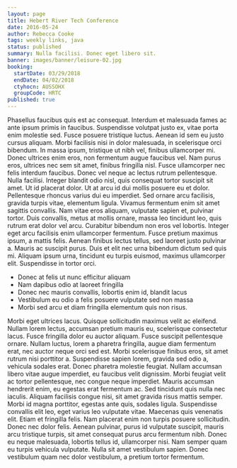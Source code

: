 ```yaml
---
layout: page
title: Hebert River Tech Conference
date: 2016-05-24
author: Rebecca Cooke
tags: weekly links, java
status: published
summary: Nulla facilisi. Donec eget libero sit.
banner: images/banner/leisure-02.jpg
booking:
  startDate: 03/29/2018
  endDate: 04/02/2018
  ctyhocn: AUSSOHX
  groupCode: HRTC
published: true
---
```

Phasellus faucibus quis est ac consequat. Interdum et malesuada fames ac ante ipsum primis in faucibus. Suspendisse volutpat justo ex, vitae porta enim molestie sed. Fusce posuere tristique luctus. Aenean id sem eu justo cursus aliquam. Morbi facilisis nisi in dolor malesuada, in scelerisque orci bibendum. In massa ipsum, tristique ut nibh vel, finibus ullamcorper mi. Donec ultrices enim eros, non fermentum augue faucibus vel. Nam purus eros, ultrices nec sem sit amet, finibus fringilla nisl. Fusce ullamcorper nec felis interdum faucibus. Donec vel neque ac lectus rutrum pellentesque. Nulla facilisi. Integer blandit odio nisl, quis consequat tortor suscipit sit amet.
Ut id placerat dolor. Ut at arcu id dui mollis posuere eu et dolor. Pellentesque rhoncus varius dui eu imperdiet. Sed ornare arcu facilisis, gravida turpis vitae, elementum ligula. Vivamus fermentum enim sit amet sagittis convallis. Nam vitae eros aliquam, vulputate sapien et, pulvinar tortor. Duis convallis, metus at mollis ornare, massa leo tincidunt leo, quis rutrum erat dolor vel arcu. Curabitur bibendum non eros vel lobortis. Integer eget arcu facilisis enim ullamcorper fermentum. Fusce pretium maximus ipsum, a mattis felis. Aenean finibus lectus tellus, sed laoreet justo pulvinar a. Mauris ac suscipit purus. Duis et elit nec urna bibendum dictum sed quis mi. Aliquam ipsum urna, tincidunt eu turpis euismod, maximus ullamcorper elit. Suspendisse in tortor orci.

* Donec at felis ut nunc efficitur aliquam
* Nam dapibus odio at laoreet fringilla
* Donec nec mauris convallis, lobortis enim id, blandit lacus
* Vestibulum eu odio a felis posuere vulputate sed non massa
* Morbi sed arcu et diam fringilla elementum quis non risus.

Morbi eget ultrices lacus. Quisque sollicitudin maximus velit ac eleifend. Nullam lorem lectus, accumsan pretium mauris eu, scelerisque consectetur lacus. Fusce fringilla dolor eu auctor aliquam. Fusce suscipit pellentesque ornare. Nullam luctus, lorem a pharetra fringilla, augue diam fermentum erat, nec auctor neque orci sed est. Morbi scelerisque finibus eros, sit amet rutrum nisi porttitor a. Suspendisse sapien lorem, gravida sed odio a, vehicula sodales erat. Donec pharetra molestie feugiat.
Nullam accumsan libero vitae augue imperdiet, eu faucibus velit dignissim. Morbi feugiat velit ac tortor pellentesque, nec congue neque imperdiet. Mauris accumsan hendrerit enim, eu egestas erat fermentum ac. Sed tincidunt quis nulla nec iaculis. Aliquam facilisis congue nisi, sit amet gravida risus mattis semper. Morbi id magna porttitor, egestas ante quis, sodales ligula. Suspendisse convallis elit leo, eget varius leo vulputate vitae. Maecenas quis venenatis elit. Etiam et fringilla felis. Nam placerat enim non turpis posuere sollicitudin. Donec nec dolor felis. Aenean pulvinar, purus id vulputate suscipit, mauris arcu tristique turpis, sit amet consequat purus arcu fermentum nibh. Donec eu neque malesuada, lobortis tellus id, ullamcorper nisi. Nam semper quam eu turpis vehicula vulputate. Nulla sit amet vestibulum sapien. Donec vestibulum quam nec dolor vestibulum, a pretium tortor fermentum.
